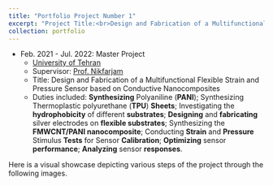 ```yaml
---
title: "Portfolio Project Number 1"
excerpt: "Project Title:<br>Design and Fabrication of a Multifunctional Flexible Strain and Pressure Sensor based on Conductive Nanocomposites<br/><img src='/images/name.png'>"
collection: portfolio
---
```



* Feb. 2021 - Jul. 2022: Master Project
  * [University of Tehran](https://ut.ac.ir/en)
  * Supervisor: [Prof. Nikfarjam](https://fnst.ut.ac.ir/en/~a.nikfarjam)
  * Title: Design and Fabrication of a Multifunctional Flexible Strain and Pressure Sensor based on Conductive Nanocomposites
  * Duties included: **Synthesizing** Polyaniline (**PANI**); Synthesizing Thermoplastic polyurethane (**TPU**) **Sheets**; Investigating the **hydrophobicity** of different **substrates**; **Designing** and **fabricating** silver electrodes on **flexible substrates**; Synthesizing the **FMWCNT/PANI nanocomposite**; Conducting **Strain** and **Pressure** Stimulus **Tests** for Sensor **Calibration**; **Optimizing** sensor **performance**; **Analyzing** sensor **responses**.

Here is a visual showcase depicting various steps of the project through the following images.



<!DOCTYPE html>
<html>
<head>
    <style>
        table {
            border-collapse: collapse;
            width: 100%;
        }

        td {
            border: 1px solid #ccc;
            padding: 10px;
            text-align: center;
            vertical-align: top;
        }

        img {
            max-width: 100%;
            height: auto;
        }
    </style>
</head>
<body>
    <table>
        <tr>
            <td>
                <img src="image1.jpg" alt="Image 1">
                <p>Caption for Image 1</p>
            </td>
            <td>
                <img src="image2.jpg" alt="Image 2">
                <p>Caption for Image 2</p>
            </td>
        </tr>
        <tr>
            <td>
                <img src="image3.jpg" alt="Image 3">
                <p>Caption for Image 3</p>
            </td>
            <td>
                <img src="image4.jpg" alt="Image 4">
                <p>Caption for Image 4</p>
            </td>
        </tr>
    </table>
</body>
</html>
